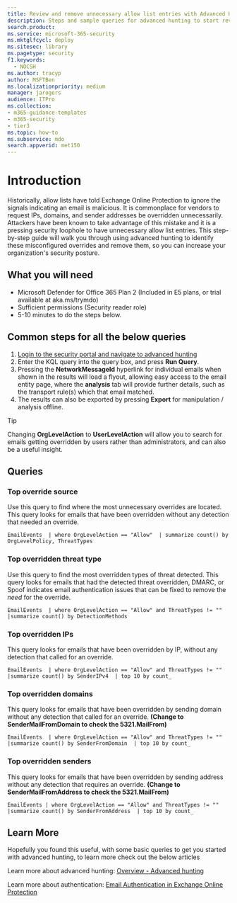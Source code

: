 ```yaml
---
title: Review and remove unnecessary allow list entries with Advanced Hunting in Microsoft Defender for Office 365
description: Steps and sample queries for advanced hunting to start reviewing your security configuration and removing unnecessary allow list entries.
search.product: 
ms.service: microsoft-365-security
ms.mktglfcycl: deploy
ms.sitesec: library
ms.pagetype: security
f1.keywords: 
  - NOCSH
ms.author: tracyp
author: MSFTBen
ms.localizationpriority: medium
manager: jarogers
audience: ITPro
ms.collection: 
- m365-guidance-templates
- m365-security
- tier3
ms.topic: how-to
ms.subservice: mdo
search.appverid: met150
---
```


# Introduction

Historically, allow lists have told Exchange Online Protection to ignore the signals indicating an email is malicious. It is commonplace for vendors to request IPs, domains, and sender addresses be overridden unnecessarily. Attackers have been known to take advantage of this mistake and it is a pressing security loophole to have unnecessary allow list entries. This step-by-step guide will walk you through using advanced hunting to identify these misconfigured overrides and remove them, so you can increase your organization's security posture. 

## What you will need
- Microsoft Defender for Office 365 Plan 2 (Included in E5 plans, or trial available at aka.ms/trymdo)
- Sufficient permissions (Security reader role)
- 5-10 minutes to do the steps below.

## Common steps for all the below queries

1. [Login to the security portal and navigate to advanced hunting](https://security.microsoft.com/advanced-hunting)
2. Enter the KQL query into the query box, and press **Run Query**.
3. Pressing the **NetworkMessageId** hyperlink for individual emails when shown in the results will load a flyout, allowing easy access to the email entity page, where the **analysis** tab will provide further details, such as the transport rule(s) which that email matched.
4. The results can also be exported by pressing **Export** for manipulation / analysis offline.

> [!TIP]
> Changing **OrgLevelAction** to **UserLevelAction** will allow you to search for emails getting overridden by users rather than administrators, and can also be a useful insight.

## Queries

### Top override source 
Use this query to find where the most unnecessary overrides are located. This query looks for emails that have been overridden without any detection that needed an override.

`EmailEvents 
| where OrgLevelAction == "Allow" 
| summarize count() by OrgLevelPolicy, ThreatTypes`

### Top overridden threat type 
Use this query to find the most overridden types of threat detected. This query looks for emails that had the detected threat overridden, DMARC, or Spoof indicates email authentication issues that can be fixed to remove the *need* for the override. 

`EmailEvents 
| where OrgLevelAction == "Allow" and ThreatTypes != "" 
|summarize count() by DetectionMethods `

### Top overridden IPs
This query looks for emails that have been overridden by IP, without any detection that called for an override.

`EmailEvents 
| where OrgLevelAction == "Allow" and ThreatTypes != "" 
|summarize count() by SenderIPv4 
| top 10 by count_ `

### Top overridden domains
This query looks for emails that have been overridden by sending domain without any detection that called for an override. **(Change to SenderMailFromDomain to check the 5321.MailFrom)**

`EmailEvents 
| where OrgLevelAction == "Allow" and ThreatTypes != "" 
|summarize count() by SenderFromDomain 
| top 10 by count_ `

### Top overridden senders
This query looks for emails that have been overridden by sending address without any detection that requires an override. **(Change to SenderMailFromAddress to check the 5321.MailFrom)**

`EmailEvents
| where OrgLevelAction == "Allow" and ThreatTypes != "" 
|summarize count() by SenderFromAddress 
| top 10 by count_ `

## Learn More
Hopefully you found this useful, with some basic queries to get you started with advanced hunting, to learn more check out the below articles

Learn more about advanced hunting: [Overview - Advanced hunting](../../defender/advanced-hunting-overview.md)

Learn more about authentication: [Email Authentication in Exchange Online Protection](../email-authentication-about.md)

